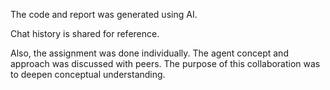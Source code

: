 The code and report was generated using AI. 

Chat history is shared for reference.

Also, the assignment was done individually. The agent concept  and approach was discussed with peers. The purpose of this collaboration was to deepen conceptual understanding.
